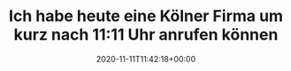 ---
retweeted: false
source: <a href="https://about.twitter.com/products/tweetdeck" rel="nofollow">TweetDeck</a>
entities:
  hashtags: []
  symbols: []
  user_mentions: []
  urls: []
display_text_range:
- '0'
- '164'
favorite_count: '9'
id_str: '1326490430205272064'
truncated: false
retweet_count: '0'
id: '1326490430205272064'
created_at: Wed Nov 11 11:42:18 +0000 2020
favorited: false
full_text: |-
  Ich habe heute eine Kölner Firma um kurz nach 11:11 Uhr anrufen können &amp; es ist jemand ans Telefon gegangen.
  Es ist also doch nicht alles schlecht unter Corona.
lang: de
tags:
- pesos/twitter
date: '2020-11-11T11:42:18+00:00'
src: https://twitter.com/bascht/status/1326490430205272064
original_url: https://twitter.com/bascht/status/1326490430205272064
type: twitter_tweet
text: |-
  Ich habe heute eine Kölner Firma um kurz nach 11:11 Uhr anrufen können &amp; es ist jemand ans Telefon gegangen.
  Es ist also doch nicht alles schlecht unter Corona.
title: 'Ich habe heute eine Kölner Firma um kurz nach 11:11 Uhr anrufen können '

---